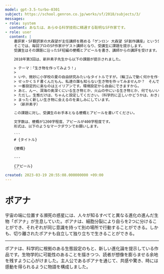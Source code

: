 ```yaml
---
model: gpt-3.5-turbo-0301
subject: https://school.genron.co.jp/works/sf/2018/subjects/3/
messages:
- role: system
  content: あなたは、あらゆる科学技術に精通する聡明なSF作家です。
- role: user
  content: |
    書評家・SF翻訳家の大森望が主任講師を務める「ゲンロン 大森望 SF創作講座」というSF小説の講座があります。
    そこでは、毎回プロのSF作家がゲスト講師となり、受講生に課題を提示します。
    受講生はその課題に沿ったSF短編の梗概とアピールを書き、講師からの講評を受けます。

    2018年第3回は、新井素子先生から以下の課題が提示されました。

    > テーマ：「生き物を作ってみよう！」
    >
    > いや、微妙に小学校の夏の自由研究みたいなタイトルですが。（輪ゴムで動く何かを作ってみよう！　とか、卵の殻に彩色してモザイクを作ってみよう！ とか、そーゆーノリです。）
    > せっかくＳＦ書くんだもん、私達の誰も知らない生き物を作ってみませんか？　そんでもって、それが出てくるお話を書いてください。
    > 一番設定的に楽なのはエイリアンです。環境設定から自由にできますから。
    > あと、んー、深海の奥深くにいる生き物とか、火山の中にいる生き物とか、何でもいいです。パラレルワールド別世界（物理法則が微妙に地球と違うとかね）や、ファンタジー世界もＯＫ。空飛んで火を吐くドラゴン（でも、これはもうみんな知ってるから、もっと違う生き物にしてね）でも何でも。
    > ただし。生態だけは、ちゃんと設定してください。（科学的に正しいかどうかは、おきます。）そこがどういう環境で、どうやってそういう生き物が進化してきたのか。ドラゴンが空飛べるのなら、どうして飛べるのか。今どうやって生きているのか。（あ、これ、あなたの心の中でちゃんと設定をしてねっていう意味であって、小説にそれを書く必要はありません。きちんと設定を作った場合、それ書くだけで五十枚くらい必要になっちゃいそうだからね。あなたの心の中で、これがちゃんとできていればいいです。）
    > まったく新しい生き物に会えるのを楽しみにしています。
    > （新井素子）

    この課題に対し、受講生のお手本となる梗概とアピールを書いてください。

    文字数は、梗概が1200字程度、アピールが400字程度です。
    形式は、以下のようなマークダウンでお願いします。

    ```
    # {タイトル}

    {梗概}

    ---

    {アピール}
    ```
created: 2023-03-19 20:55:08.000000000 +09:00
---
```

# ポアナ

宇宙の端に位置する瀕死の惑星には、人々が知るすべてと異なる進化の進んだ生物「ポアナ」が生息していた。ポアナは、細胞分裂により自らを2つに分けることができ、それぞれが同じ意識を持って別の場所で行動することができる。しかも、切り離されたポアナも自立して独り立ちで生きることができる。

---

ポアナは、科学的に根拠のある生態設定のもと、新しい進化論を提示している作品です。生物学的に可能性のあることを描きつつ、読者が想像を膨らませる余地を残すように心がけました。主人公であるポアナを通じて、共感や驚き、時には感動を得られるように物語を構成しました。
